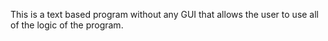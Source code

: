 This is a text based program without any GUI that allows the user to use all of the logic of the program.
